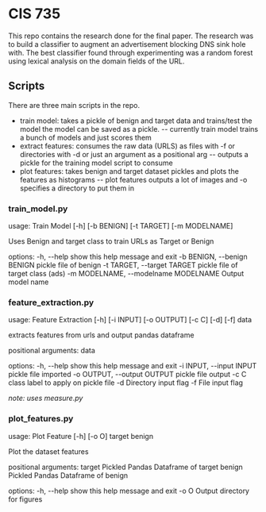 # CIS 735

This repo contains the research done for the final paper. The research was to build a classifier
to augment an advertisement blocking DNS sink hole with. The best classifier found through experimenting
was a random forest using lexical analysis on the domain fields of the URL.

## Scripts
There are three main scripts in the repo.
- train model: takes a pickle of benign and target data and trains/test the model the model can be saved as a pickle.
  -- currently train model trains a bunch of models and just scores them
- extract features: consumes the raw data (URLS) as files with -f or directories with -d or just an argument as a positional arg
  -- outputs a pickle for the training model script to consume
- plot features: takes benign and target dataset pickles and plots the features as histograms
  -- plot features outputs a lot of images and -o specifies a directory to put them in

### train_model.py
usage: Train Model [-h] [-b BENIGN] [-t TARGET] [-m MODELNAME]

Uses Benign and target class to train URLs as Target or Benign

options:
  -h, --help            show this help message and exit
  -b BENIGN, --benign BENIGN
                        pickle file of benign
  -t TARGET, --target TARGET
                        pickle file of target class (ads)
  -m MODELNAME, --modelname MODELNAME
                        Output model name

### feature_extraction.py
usage: Feature Extraction [-h] [-i INPUT] [-o OUTPUT] [-c C] [-d] [-f] data

extracts features from urls and output pandas dataframe

positional arguments:
  data

options:
  -h, --help            show this help message and exit
  -i INPUT, --input INPUT
                        pickle file imported
  -o OUTPUT, --output OUTPUT
                        pickle file output
  -c C                  class label to apply on pickle file
  -d                    Directory input flag
  -f                    File input flag

_note: uses measure.py_

### plot_features.py

usage: Plot Feature [-h] [-o O] target benign

Plot the dataset features

positional arguments:
  target      Pickled Pandas Dataframe of target
  benign      Pickled Pandas Dataframe of benign

options:
  -h, --help  show this help message and exit
  -o O        Output directory for figures
